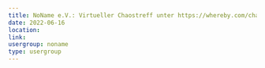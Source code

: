 ```yaml
---
title: NoName e.V.: Virtueller Chaostreff unter https://whereby.com/chaos-hd?roundedCornersOff
date: 2022-06-16
location: 
link: 
usergroup: noname
type: usergroup
---
```

